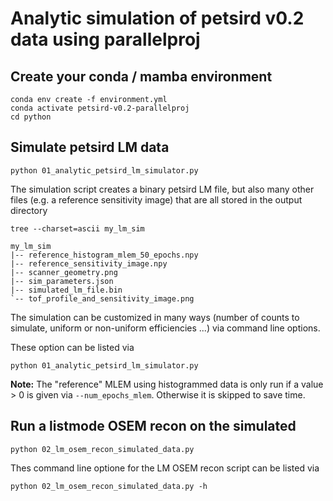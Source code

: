 # Analytic simulation of petsird v0.2 data using parallelproj

## Create your conda / mamba environment

```
conda env create -f environment.yml
conda activate petsird-v0.2-parallelproj
cd python
```

## Simulate petsird LM data

```
python 01_analytic_petsird_lm_simulator.py
```

The simulation script creates a binary petsird LM file, but also many other
files (e.g. a reference sensitivity image) that are all stored in the output
directory
```
tree --charset=ascii my_lm_sim

my_lm_sim
|-- reference_histogram_mlem_50_epochs.npy
|-- reference_sensitivity_image.npy
|-- scanner_geometry.png
|-- sim_parameters.json
|-- simulated_lm_file.bin
`-- tof_profile_and_sensitivity_image.png
```

The simulation can be customized in many ways (number of counts to simulate,
uniform or non-uniform efficiencies ...) via command line options.

These option can be listed via
```
python 01_analytic_petsird_lm_simulator.py
```

**Note:** The "reference" MLEM using histogrammed data is only run if a 
value > 0 is given via `--num_epochs_mlem`. Otherwise it is skipped to save
time.

## Run a listmode OSEM recon on the simulated

```
python 02_lm_osem_recon_simulated_data.py
```

Thes command line optione for the LM OSEM recon script can be listed via
```
python 02_lm_osem_recon_simulated_data.py -h
```

